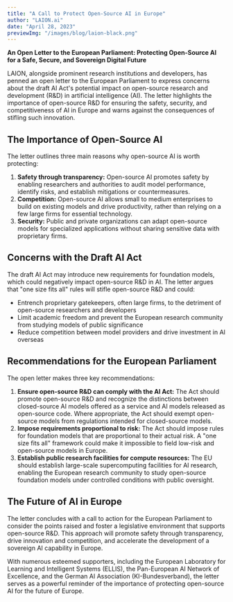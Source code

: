 ```yaml
---
title: "A Call to Protect Open-Source AI in Europe"
author: "LAION.ai"
date: "April 28, 2023"
previewImg: "/images/blog/laion-black.png"
---
```


**An Open Letter to the European Parliament: Protecting Open-Source AI for a Safe, Secure, and Sovereign Digital Future**

LAION, alongside prominent research institutions and developers, has penned an open letter to the European Parliament to express concerns about the draft AI Act's potential impact on open-source research and development (R&D) in artificial intelligence (AI). The letter highlights the importance of open-source R&D for ensuring the safety, security, and competitiveness of AI in Europe and warns against the consequences of stifling such innovation.

## The Importance of Open-Source AI

The letter outlines three main reasons why open-source AI is worth protecting:

1. **Safety through transparency:** Open-source AI promotes safety by enabling researchers and authorities to audit model performance, identify risks, and establish mitigations or countermeasures.
2. **Competition:** Open-source AI allows small to medium enterprises to build on existing models and drive productivity, rather than relying on a few large firms for essential technology.
3. **Security:** Public and private organizations can adapt open-source models for specialized applications without sharing sensitive data with proprietary firms.

## Concerns with the Draft AI Act

The draft AI Act may introduce new requirements for foundation models, which could negatively impact open-source R&D in AI. The letter argues that "one size fits all" rules will stifle open-source R&D and could:

- Entrench proprietary gatekeepers, often large firms, to the detriment of open-source researchers and developers
- Limit academic freedom and prevent the European research community from studying models of public significance
- Reduce competition between model providers and drive investment in AI overseas

## Recommendations for the European Parliament

The open letter makes three key recommendations:

1. **Ensure open-source R&D can comply with the AI Act:** The Act should promote open-source R&D and recognize the distinctions between closed-source AI models offered as a service and AI models released as open-source code. Where appropriate, the Act should exempt open-source models from regulations intended for closed-source models.
2. **Impose requirements proportional to risk:** The Act should impose rules for foundation models that are proportional to their actual risk. A "one size fits all" framework could make it impossible to field low-risk and open-source models in Europe.
3. **Establish public research facilities for compute resources:** The EU should establish large-scale supercomputing facilities for AI research, enabling the European research community to study open-source foundation models under controlled conditions with public oversight.

## The Future of AI in Europe

The letter concludes with a call to action for the European Parliament to consider the points raised and foster a legislative environment that supports open-source R&D. This approach will promote safety through transparency, drive innovation and competition, and accelerate the development of a sovereign AI capability in Europe.

With numerous esteemed supporters, including the European Laboratory for Learning and Intelligent Systems (ELLIS), the Pan-European AI Network of Excellence, and the German AI Association (KI-Bundesverband), the letter serves as a powerful reminder of the importance of protecting open-source AI for the future of Europe.